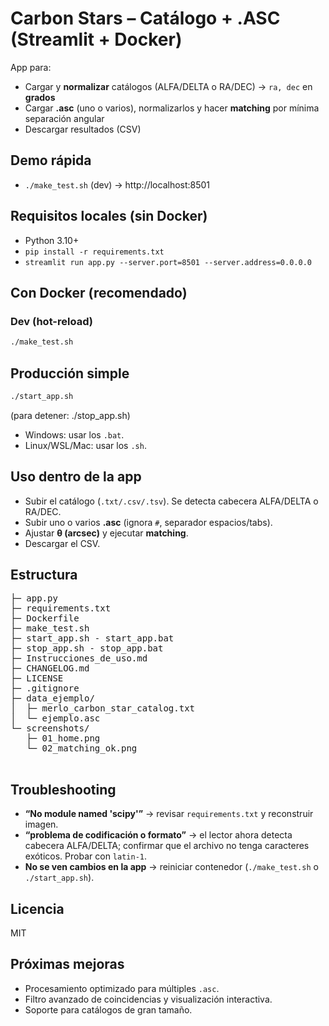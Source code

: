 # Carbon Stars – Catálogo + .ASC (Streamlit + Docker)

App para:
- Cargar y **normalizar** catálogos (ALFA/DELTA o RA/DEC) → `ra, dec` en **grados**
- Cargar **.asc** (uno o varios), normalizarlos y hacer **matching** por mínima separación angular
- Descargar resultados (CSV)

## Demo rápida
- `./make_test.sh` (dev) -> http://localhost:8501

## Requisitos locales (sin Docker)
- Python 3.10+
- `pip install -r requirements.txt`
- `streamlit run app.py --server.port=8501 --server.address=0.0.0.0`

## Con Docker (recomendado)
### Dev (hot-reload)
```bash
./make_test.sh
```

## Producción simple
```bash
./start_app.sh
```
(para detener: ./stop_app.sh)
- Windows: usar los `.bat`.
- Linux/WSL/Mac: usar los `.sh`.

## Uso dentro de la app
- Subir el catálogo (`.txt/.csv/.tsv`). Se detecta cabecera ALFA/DELTA o RA/DEC.
- Subir uno o varios **.asc** (ignora `#`, separador espacios/tabs).
- Ajustar **θ (arcsec)** y ejecutar **matching**.
- Descargar el CSV.

## Estructura
<pre>
├─ app.py
├─ requirements.txt
├─ Dockerfile
├─ make_test.sh
├─ start_app.sh - start_app.bat
├─ stop_app.sh - stop_app.bat
├─ Instrucciones_de_uso.md
├─ CHANGELOG.md
├─ LICENSE
├─ .gitignore
├─ data_ejemplo/
│  ├─ merlo_carbon_star_catalog.txt
│  └─ ejemplo.asc
└─ screenshots/
   ├─ 01_home.png
   └─ 02_matching_ok.png
   </pre>


## Troubleshooting
- **“No module named 'scipy'”** -> revisar `requirements.txt` y reconstruir imagen.
- **“problema de codificación o formato”** -> el lector ahora detecta cabecera ALFA/DELTA; confirmar que el archivo no tenga caracteres exóticos. Probar con `latin-1`.
- **No se ven cambios en la app** -> reiniciar contenedor (`./make_test.sh` o `./start_app.sh`).

## Licencia
MIT

## Próximas mejoras
- Procesamiento optimizado para múltiples `.asc`.
- Filtro avanzado de coincidencias y visualización interactiva.
- Soporte para catálogos de gran tamaño.
